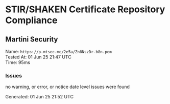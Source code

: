 # STIR/SHAKEN Certificate Repository Compliance

## Martini Security

Name: `https://p.mtsec.me/2e5a/Zn8NszDr-b8n.pem`\
Tested At: 01 Jun 25 21:47 UTC\
Time: 95ms

### Issues

no warning, or error, or notice date level issues were found

Generated: 01 Jun 25 21:52 UTC